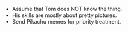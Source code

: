 - Assume that Tom does NOT know the thing.
- His skills are mostly about pretty pictures.
- Send Pikachu memes for priority treatment.
